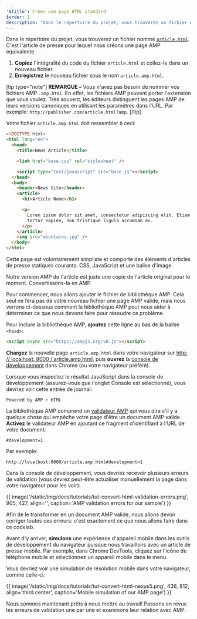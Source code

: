 ```yaml
---
'$title': Créer une page HTML standard
$order: 1
description: "Dans le répertoire du projet, vous trouverez un fichier nommé article.html. C'est l'article de presse pour lequel nous créons une page AMP équivalente ..."
---
```


Dans le répertoire du projet, vous trouverez un fichier nommé [`article.html`](https://github.com/googlecodelabs/accelerated-mobile-pages-foundations/blob/master/article.html). C'est l'article de presse pour lequel nous créons une page AMP équivalente.

1. **Copiez** l'intégralité du code du fichier `article.html` et collez-le dans un nouveau fichier.
2. **Enregistrez** le nouveau fichier sous le nom `article.amp.html`.

[tip type="note"] **REMARQUE –** Vous n'avez pas besoin de nommer vos fichiers AMP `.amp.html`. En effet, les fichiers AMP peuvent porter l'extension que vous voulez. Très souvent, les éditeurs distinguent les pages AMP de leurs versions canoniques en utilisant les paramètres dans l'URL. Par exemple: `http://publisher.com/article.html?amp`. [/tip]

Votre fichier `article.amp.html` doit ressembler à ceci:

```html
<!DOCTYPE html>
<html lang="en">
  <head>
    <title>News Article</title>

    <link href="base.css" rel="stylesheet" />

    <script type="text/javascript" src="base.js"></script>
  </head>
  <body>
    <header>News Site</header>
    <article>
      <h1>Article Name</h1>

      <p>
        Lorem ipsum dolor sit amet, consectetur adipiscing elit. Etiam egestas
        tortor sapien, non tristique ligula accumsan eu.
      </p>
    </article>
    <img src="mountains.jpg" />
  </body>
</html>
```

Cette page est volontairement simpliste et comporte des éléments d'articles de presse statiques courants: CSS, JavaScript et une balise d'image.

Notre version AMP de l'article est juste une copie de l'article original pour le moment. Convertissons-la en AMP.

Pour commencer, nous allons ajouter le fichier de bibliothèque AMP. Cela seul ne fera pas de votre nouveau fichier une page AMP valide, mais nous verrons ci-dessous comment la bibliothèque AMP peut nous aider à déterminer ce que nous devons faire pour résoudre ce problème.

Pour inclure la bibliothèque AMP, **ajoutez** cette ligne au bas de la balise `<head>`:

```html
<script async src="https://ampjs.org/v0.js"></script>
```

**Chargez** la nouvelle page `article.amp.html` dans votre navigateur sur [http: // localhost: 8000 / article.amp.html](http://localhost:8000/article.amp.html), puis **ouvrez** la [console de développement](https://developer.chrome.com/devtools/docs/console) dans Chrome (ou votre navigateur préféré).

Lorsque vous inspectez le résultat JavaScript dans la console de développement (assurez-vous que l'onglet Console est sélectionné), vous devriez voir cette entrée de journal:

```text
Powered by AMP ⚡ HTML
```

La bibliothèque AMP comprend un [validateur AMP](../../../../documentation/guides-and-tutorials/learn/validation-workflow/validate_amp.md) qui vous dira s'il y a quelque chose qui empêche votre page d'être un document AMP valide. **Activez** le validateur AMP en ajoutant ce fragment d'identifiant à l'URL de votre document:

```text
#development=1
```

Par exemple:

```text
http://localhost:8000/article.amp.html#development=1
```

Dans la console de développement, vous devriez recevoir plusieurs erreurs de validation (vous devrez peut-être actualiser manuellement la page dans votre navigateur pour les voir):

{{ image('/static/img/docs/tutorials/tut-convert-html-validation-errors.png', 905, 427, align='', caption='AMP validation errors for our sample') }}

Afin de le transformer en un document AMP valide, nous allons devoir corriger toutes ces erreurs: c'est exactement ce que nous allons faire dans ce codelab.

Avant d'y arriver, **simulons** une expérience d'appareil mobile dans les outils de développement du navigateur puisque nous travaillons avec un article de presse mobile. Par exemple, dans Chrome DevTools, cliquez sur l'icône de téléphone mobile et sélectionnez un appareil mobile dans le menu.

Vous devriez voir une simulation de résolution mobile dans votre navigateur, comme celle-ci:

{{ image('/static/img/docs/tutorials/tut-convert-html-nexus5.png', 436, 812, align='third center', caption='Mobile simulation of our AMP page') }}

Nous sommes maintenant prêts à nous mettre au travail! Passons en revue les erreurs de validation une par une et examinons leur relation avec AMP.
